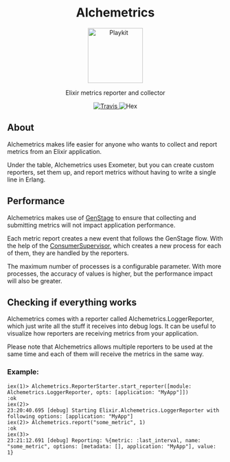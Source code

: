 <h1 align="center">Alchemetrics</h1>

<p align="center">
  <img alt="Playkit" src="https://github.com/globocom/alchemetrics/blob/master/assets/alchemetrics.png?raw=true" width="128">
</p>

<p align="center">
  Elixir metrics reporter and collector
</p>

<p align="center">
  <a href="https://travis-ci.org/globocom/alchemetrics">
    <img
      alt="Travis" src="https://travis-ci.org/globocom/alchemetrics.svg">
  </a>
  <img
    alt="Hex"
    src="https://hex.pm/packages/alchemetrics">
</p>

## About
Alchemetrics makes life easier for anyone who wants to collect and report metrics from an Elixir application.

Under the table, Alchemetrics uses Exometer, but you can create custom reporters, set them up, and report metrics without having to write a single line in Erlang.

## Performance
Alchemetrics makes use of [GenStage](https://hexdocs.pm/gen_stage/GenStage.html) to ensure that collecting and submitting metrics will not impact application performance.

Each metric report creates a new event that follows the GenStage flow. With the help of the [ConsumerSupervisor](https://hexdocs.pm/gen_stage/ConsumerSupervisor.html), which creates a new process for each of them, they are handled by the reporters.

The maximum number of processes is a configurable parameter. With more processes, the accuracy of values is higher, but the performance impact will also be greater.

## Checking if everything works
Alchemetrics comes with a reporter called Alchemetrics.LoggerReporter, which just write all the stuff it receives into debug logs. It can be useful to visualize how reporters are receiving metrics from your application.

Please note that Alchemetrics allows multiple reporters to be used at the same time and each of them will receive the metrics in the same way.

### Example:
```
iex(1)> Alchemetrics.ReporterStarter.start_reporter([module: Alchemetrics.LoggerReporter, opts: [application: "MyApp"]])
:ok
iex(2)>
23:20:40.695 [debug] Starting Elixir.Alchemetrics.LoggerReporter with following options: [application: "MyApp"]
iex(2)> Alchemetrics.report("some_metric", 1)
:ok
iex(3)>
23:21:12.691 [debug] Reporting: %{metric: :last_interval, name: "some_metric", options: [metadata: [], application: "MyApp"], value: 1}
```
